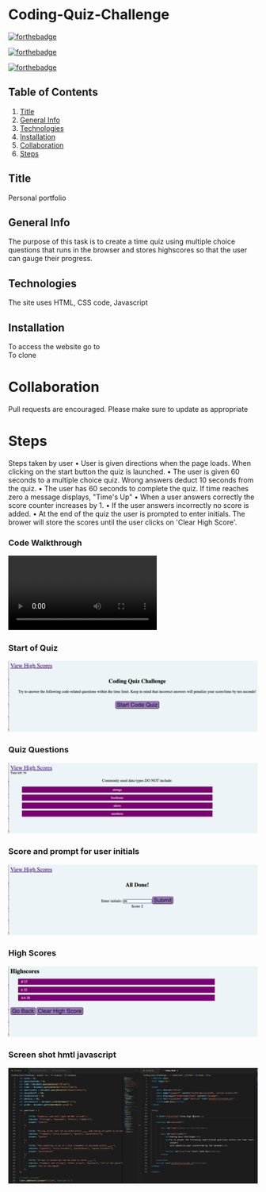 # Coding-Quiz-Challenge

[![forthebadge](https://forthebadge.com/images/badges/uses-html.svg)](https://forthebadge.com)

[![forthebadge](https://forthebadge.com/images/badges/uses-css.svg)](https://forthebadge.com)

[![forthebadge](https://forthebadge.com/images/badges/gluten-free.svg)](https://forthebadge.com)

## Table of Contents
1. [Title](#title)
2. [General Info](#general-info)
3. [Technologies](#technologies)
4. [Installation](#installation)
5. [Collaboration](#collaboration)
6. [Steps](#Steps)



## Title
Personal portfolio

## General Info
The purpose of this task is to create a time quiz using multiple choice questions that runs in the browser and stores highscores so that the user can gauge their progress. 

## Technologies 
The site uses HTML, CSS code, Javascript

## Installation
To access the website go to  
To clone  


# Collaboration 
Pull requests are encouraged. Please make sure to update as appropriate 

# Steps
Steps taken by user
	• User is given directions when the page loads. When clicking on the start button the quiz is launched. 
	• The user is given 60 seconds to a multiple choice quiz. Wrong answers deduct 10 seconds from the quiz. 
	• The user has 60 seconds to complete the quiz. If time reaches zero a message displays, "Time's Up"
	• When a user answers correctly the score counter increases by 1.
    •  If the user answers incorrectly no score is added. 
	• At the end of the quiz the user is prompted to enter initials. The brower will store the scores until the user clicks on 'Clear High Score'.
    
### Code Walkthrough
![Changed HTML](./assets/images/CodeQuiz.mp4)


### Start of Quiz
![Changed HTML](./assets/images/StartQuiz.png)

### Quiz Questions
![Changed HTML](./assets/images/QuizQuestions.png)

### Score and prompt for user initials
![Changed HTML](./assets/images/ScoreandEnterInitial.png)

### High Scores
![Changed HTML](./assets/images/HighScoreList.png)

### Screen shot hmtl javascript
![Changed HTML](./assets/images/htmlcodeandJavaScript.png)